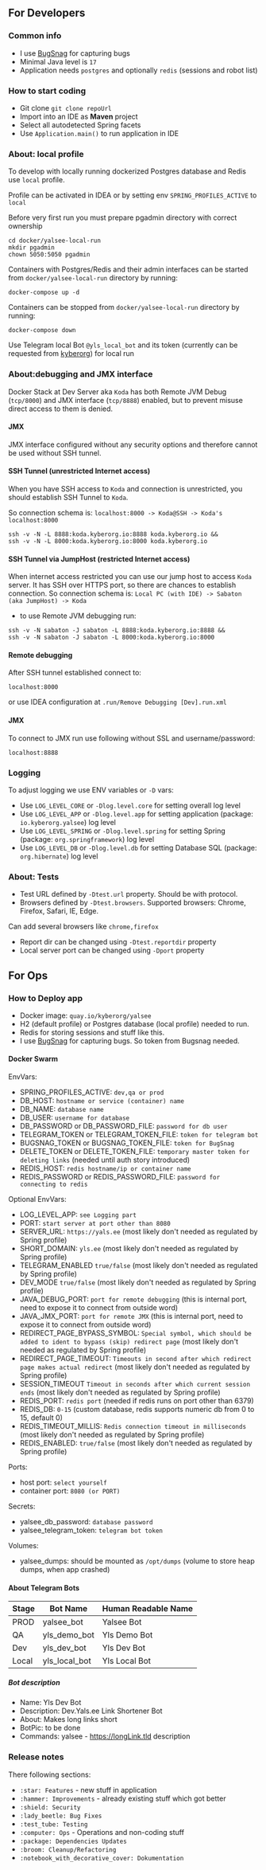 ## For Developers

### Common info

* I use [BugSnag](https://app.bugsnag.com/yalsee/yalsee/errors) for capturing bugs
* Minimal Java level is `17`
* Application needs `postgres` and optionally `redis` (sessions and robot list)

### How to start coding

* Git clone ``` git clone repoUrl ```
* Import into an IDE as **Maven** project
* Select all autodetected Spring facets
* Use ``` Application.main() ``` to run application in IDE

### About: local profile

To develop with locally running dockerized Postgres database and Redis use `local` profile.

Profile can be activated in IDEA or by setting env `SPRING_PROFILES_ACTIVE` to `local`

Before very first run you must prepare pgadmin directory with correct ownership
```shell
cd docker/yalsee-local-run
mkdir pgadmin
chown 5050:5050 pgadmin
```

Containers with Postgres/Redis and their admin interfaces can be started from `docker/yalsee-local-run` directory by running:

```shell script
docker-compose up -d
``` 

Containers can be stopped from `docker/yalsee-local-run` directory by running:

```shell script
docker-compose down
```

Use Telegram local Bot `@yls_local_bot` and its token (currently can be requested
from [kyberorg](mailto:alex@kyberorg.io)) for local run

### About:debugging and JMX interface

Docker Stack at Dev Server aka `Koda` has both Remote JVM Debug (`tcp/8000`) and JMX interface (`tcp/8888`) enabled, but
to prevent misuse direct access to them is denied.

#### JMX
JMX interface configured without any security options and therefore cannot be used without SSH tunnel.

#### SSH Tunnel (unrestricted Internet access)

When you have SSH access to `Koda` and connection is unrestricted, you should establish SSH Tunnel to `Koda`.

So connection schema is: `localhost:8000 -> Koda@SSH -> Koda's localhost:8000`

```shell
ssh -v -N -L 8888:koda.kyberorg.io:8888 koda.kyberorg.io && 
ssh -v -N -L 8000:koda.kyberorg.io:8000 koda.kyberorg.io
```

#### SSH Tunnel via JumpHost (restricted Internet access)

When internet access restricted you can use our jump host to access `Koda` server. It has SSH over HTTPS port, so there
are chances to establish connection. So connection schema is: `Local PC (with IDE) -> Sabaton (aka JumpHost) -> Koda`

* to use Remote JVM debugging run:

```shell
ssh -v -N sabaton -J sabaton -L 8888:koda.kyberorg.io:8888 &&
ssh -v -N sabaton -J sabaton -L 8000:koda.kyberorg.io:8000 
```

#### Remote debugging

After SSH tunnel established connect to:

```
localhost:8000
```

or use IDEA configuration at `.run/Remove Debugging [Dev].run.xml`

#### JMX

To connect to JMX run use following without SSL and username/password:

```
localhost:8888
```

### Logging

To adjust logging we use ENV variables or `-D` vars:

* Use `LOG_LEVEL_CORE` or `-Dlog.level.core` for setting overall log level
* Use `LOG_LEVEL_APP` or `-Dlog.level.app` for setting application (package: `io.kyberorg.yalsee`) log level
* Use `LOG_LEVEL_SPRING` or `-Dlog.level.spring` for setting Spring (package: `org.springframework`) log level
* Use `LOG_LEVEL_DB` or `-Dlog.level.db` for setting Database SQL (package: `org.hibernate`) log level

### About: Tests

* Test URL defined by `-Dtest.url` property. Should be with protocol.
* Browsers defined by `-Dtest.browsers`. Supported browsers: Chrome, Firefox, Safari, IE, Edge.

Can add several browsers like `chrome,firefox`

* Report dir can be changed using `-Dtest.reportdir` property
* Local server port can be changed using `-Dport` property

## For Ops

### How to Deploy app

* Docker image: `quay.io/kyberorg/yalsee`
* H2 (default profile) or Postgres database (local profile) needed to run.
* Redis for storing sessions and stuff like this.
* I use [BugSnag](https://app.bugsnag.com/yalsee/yalsee/errors) for capturing bugs. So token from Bugsnag needed.

#### Docker Swarm

EnvVars:

* SPRING_PROFILES_ACTIVE: `dev,qa or prod`
* DB_HOST: `hostname or service (container) name`
* DB_NAME: `database name`
* DB_USER: `username for database`
* DB_PASSWORD or DB_PASSWORD_FILE: `password for db user`
* TELEGRAM_TOKEN or TELEGRAM_TOKEN_FILE: `token for telegram bot`
* BUGSNAG_TOKEN or BUGSNAG_TOKEN_FILE: `token for BugSnag`
* DELETE_TOKEN or DELETE_TOKEN_FILE: `temporary master token for deleting links` (needed until auth story introduced)
* REDIS_HOST: `redis hostname/ip or container name`
* REDIS_PASSWORD or REDIS_PASSWORD_FILE: `password for connecting to redis`

Optional EnvVars:

* LOG_LEVEL_APP: `see Logging part`
* PORT: `start server at port other than 8080 `
* SERVER_URL: `https://yals.ee` (most likely don't needed as regulated by Spring profile)
* SHORT_DOMAIN: `yls.ee` (most likely don't needed as regulated by Spring profile)
* TELEGRAM_ENABLED `true/false` (most likely don't needed as regulated by Spring profile)
* DEV_MODE `true/false` (most likely don't needed as regulated by Spring profile)
* JAVA_DEBUG_PORT: `port for remote debugging` (this is internal port, need to expose it to connect from outside word)
* JAVA_JMX_PORT: `port for remote JMX` (this is internal port, need to expose it to connect from outside word)
* REDIRECT_PAGE_BYPASS_SYMBOL: `Special symbol, which should be added to ident to bypass (skip) redirect page` (most
  likely don't needed as regulated by Spring profile)
* REDIRECT_PAGE_TIMEOUT: `Timeouts in second after which redirect page makes actual redirect` (most likely don't needed
  as regulated by Spring profile)
* SESSION_TIMEOUT `Timeout in seconds after which current session ends` (most likely don't needed as regulated by Spring
  profile)
* REDIS_PORT: `redis port` (needed if redis runs on port other than 6379)
* REDIS_DB: `0-15` (custom database, redis supports numeric db from 0 to 15, default 0)
* REDIS_TIMEOUT_MILLIS: `Redis connection timeout in milliseconds` (most likely don't needed as regulated by Spring
  profile)
* REDIS_ENABLED: `true/false` (most likely don't needed as regulated by Spring profile)

Ports:

* host port: `select yourself`
* container port: `8080 (or PORT)`

Secrets:

* yalsee_db_password: `database password`
* yalsee_telegram_token: `telegram bot token`

Volumes:

* yalsee_dumps: should be mounted as `/opt/dumps` (volume to store heap dumps, when app crashed)

#### About Telegram Bots

| Stage | Bot Name       | Human Readable Name | 
|-------|----------------|---------------------|
| PROD  | yalsee_bot     | Yalsee Bot          |
| QA    | yls_demo_bot   | Yls Demo Bot        | 
| Dev   | yls_dev_bot    | Yls Dev Bot         | 
| Local | yls_local_bot  | Yls Local Bot       |

##### Bot description

* Name: Yls Dev Bot
* Description: Dev.Yals.ee Link Shortener Bot
* About: Makes long links short
* BotPic: to be done
* Commands: yalsee - https://longLink.tld description

### Release notes

There following sections:

* `:star: Features` - new stuff in application
* `:hammer: Improvements` - already existing stuff which got better
* `:shield: Security`
* `:lady_beetle: Bug Fixes`
* `:test_tube: Testing`
* `:computer: Ops` - Operations and non-coding stuff
* `:package: Dependencies Updates`
* `:broom: Cleanup/Refactoring`
* `:notebook_with_decorative_cover: Dokumentation`